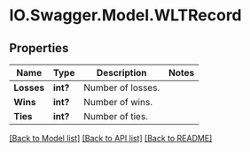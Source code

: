 # IO.Swagger.Model.WLTRecord
## Properties

Name | Type | Description | Notes
------------ | ------------- | ------------- | -------------
**Losses** | **int?** | Number of losses. | 
**Wins** | **int?** | Number of wins. | 
**Ties** | **int?** | Number of ties. | 

[[Back to Model list]](../README.md#documentation-for-models) [[Back to API list]](../README.md#documentation-for-api-endpoints) [[Back to README]](../README.md)

